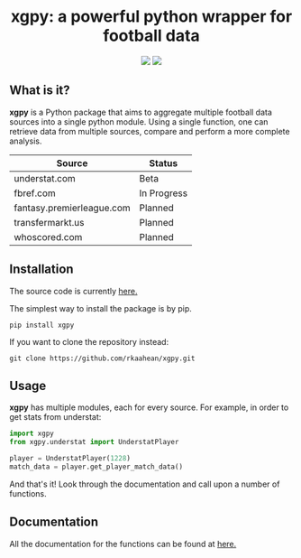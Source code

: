 
<p align="center">
  <h1 align="center">
    xgpy: a powerful python wrapper for football data
  </h1>
</p>
<p align="center">
   <a href="https://travis-ci.com/rkaahean/xgpy"><img src="https://travis-ci.com/rkaahean/xgpy.svg?branch=main"></a>
   <a href="https://xgpy.readthedocs.io/en/latest/"><img src="https://readthedocs.org/projects/xgpy/badge/?version=latest"></a>
</p>

## What is it?

**xgpy** is a Python package that aims to aggregate multiple football data sources into a single python module.
Using a single function, one can retrieve data from multiple sources, compare and perform a more complete analysis.


| Source | Status |
| -------|--------|
| understat.com | Beta |
| fbref.com | In Progress |
| fantasy.premierleague.com | Planned |
| transfermarkt.us | Planned |
| whoscored.com | Planned |

## Installation

The source code is currently [here.](https://github.com/rkaahean/xgpy)

The simplest way to install the package is by pip.
```
pip install xgpy
```

If you want to clone the repository instead:
```
git clone https://github.com/rkaahean/xgpy.git
```

## Usage

**xgpy** has multiple modules, each for every source. For example, in order to get stats from understat:

```python
import xgpy
from xgpy.understat import UnderstatPlayer

player = UnderstatPlayer(1228)
match_data = player.get_player_match_data()
```

And that's it! Look through the documentation and call upon a number of functions.

## Documentation

All the documentation for the functions can be found at [here.](https://xgpy.readthedocs.io/en/latest/)
